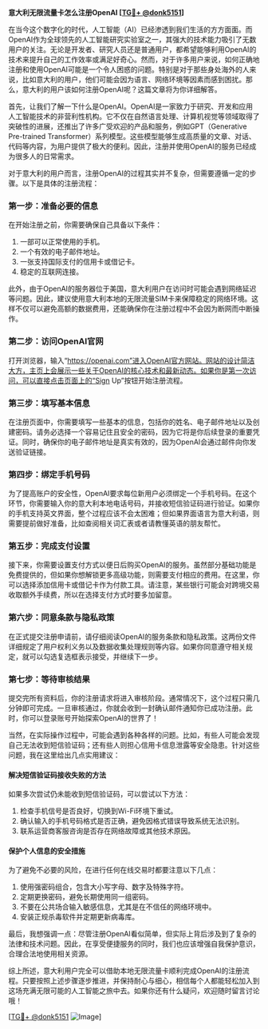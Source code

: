 **意大利无限流量卡怎么注册OpenAI [[TG💪+ @donk5151](https://t.me/s/donk5151)]**

在当今这个数字化的时代，人工智能（AI）已经渗透到我们生活的方方面面。而OpenAI作为全球领先的人工智能研究实验室之一，其强大的技术能力吸引了无数用户的关注。无论是开发者、研究人员还是普通用户，都希望能够利用OpenAI的技术来提升自己的工作效率或满足好奇心。然而，对于许多用户来说，如何正确地注册和使用OpenAI可能是一个令人困惑的问题。特别是对于那些身处海外的人来说，比如意大利的用户，他们可能会因为语言、网络环境等因素而感到困扰。那么，意大利的用户该如何注册OpenAI呢？这篇文章将为你详细解答。

首先，让我们了解一下什么是OpenAI。OpenAI是一家致力于研究、开发和应用人工智能技术的非营利性机构。它不仅在自然语言处理、计算机视觉等领域取得了突破性的进展，还推出了许多广受欢迎的产品和服务，例如GPT（Generative Pre-trained Transformer）系列模型。这些模型能够生成高质量的文章、对话、代码等内容，为用户提供了极大的便利。因此，注册并使用OpenAI的服务已经成为很多人的日常需求。

对于意大利的用户而言，注册OpenAI的过程其实并不复杂，但需要遵循一定的步骤。以下是具体的注册流程：

### **第一步：准备必要的信息**
在开始注册之前，你需要确保自己具备以下条件：
1. 一部可以正常使用的手机。
2. 一个有效的电子邮件地址。
3. 一张支持国际支付的信用卡或借记卡。
4. 稳定的互联网连接。

此外，由于OpenAI的服务器位于美国，意大利用户在访问时可能会遇到网络延迟等问题。因此，建议使用意大利本地的无限流量SIM卡来保障稳定的网络环境。这样不仅可以避免高额的数据费用，还能确保你在注册过程中不会因为断网而中断操作。

### **第二步：访问OpenAI官网**
打开浏览器，输入“https://openai.com”进入OpenAI官方网站。网站的设计简洁大方，主页上会展示一些关于OpenAI的核心技术和最新动态。如果你是第一次访问，可以直接点击页面上的“Sign Up”按钮开始注册流程。

### **第三步：填写基本信息**
在注册页面中，你需要填写一些基本的信息，包括你的姓名、电子邮件地址以及创建密码。请务必选择一个容易记住且安全的密码，因为它将是你后续登录的重要凭证。同时，确保你的电子邮件地址是真实有效的，因为OpenAI会通过邮件向你发送验证链接。

### **第四步：绑定手机号码**
为了提高账户的安全性，OpenAI要求每位新用户必须绑定一个手机号码。在这个环节，你需要输入你的意大利本地电话号码，并接收短信验证码进行验证。如果你的手机支持英文界面，整个过程应该不会太困难；但如果界面语言为意大利语，则需要提前做好准备，比如查阅相关词汇表或者请教懂英语的朋友帮忙。

### **第五步：完成支付设置**
接下来，你需要设置支付方式以便日后购买OpenAI的服务。虽然部分基础功能是免费提供的，但如果你想解锁更多高级功能，则需要支付相应的费用。在这里，你可以选择添加信用卡或借记卡作为付款工具。请注意，某些银行可能会对跨境交易收取额外手续费，所以在选择支付方式时要多加留意。

### **第六步：同意条款与隐私政策**
在正式提交注册申请前，请仔细阅读OpenAI的服务条款和隐私政策。这两份文件详细规定了用户权利义务以及数据收集处理规则等内容。如果你同意遵守相关规定，就可以勾选复选框表示接受，并继续下一步。

### **第七步：等待审核结果**
提交完所有资料后，你的注册请求将进入审核阶段。通常情况下，这个过程只需几分钟即可完成。一旦审核通过，你就会收到一封确认邮件通知你已成功注册。此时，你可以登录账号开始探索OpenAI的世界了！

当然，在实际操作过程中，可能会遇到各种各样的问题。比如，有些人可能会发现自己无法收到短信验证码；还有些人则担心信用卡信息泄露等安全隐患。针对这些问题，我在这里给出几点实用建议：

#### **解决短信验证码接收失败的方法**
如果多次尝试仍未能收到短信验证码，可以尝试以下方法：
1. 检查手机信号是否良好，切换到Wi-Fi环境下重试。
2. 确认输入的手机号码格式是否正确，避免因格式错误导致系统无法识别。
3. 联系运营商客服咨询是否存在网络故障或其他技术原因。

#### **保护个人信息的安全措施**
为了避免不必要的风险，在进行任何在线交易时都要注意以下几点：
1. 使用强密码组合，包含大小写字母、数字及特殊字符。
2. 定期更换密码，避免长期使用同一组密码。
3. 不要在公共场合输入敏感信息，尤其是在不信任的网络环境中。
4. 安装正规杀毒软件并定期更新病毒库。

最后，我想强调一点：尽管注册OpenAI看似简单，但实际上背后涉及到了复杂的法律和技术问题。因此，在享受便捷服务的同时，我们也应该增强自我保护意识，合理合法地使用相关资源。

综上所述，意大利用户完全可以借助本地无限流量卡顺利完成OpenAI的注册流程。只要按照上述步骤逐步推进，并保持耐心与细心，相信每个人都能轻松加入到这场充满无限可能的人工智能之旅中去。如果你还有什么疑问，欢迎随时留言讨论哦！

[[TG💪+ @donk5151](https://t.me/s/donk5151) ![Image](https://i.postimg.cc/rwNCRYN7/Snipaste-2025-04-30-17-27-05.png)]